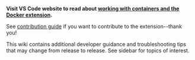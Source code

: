 **Visit VS Code website to read about [working with containers and the Docker extension](https://code.visualstudio.com/docs/containers/overview).**

See [contribution guide](https://github.com/microsoft/vscode-docker/blob/master/CONTRIBUTING.md) if you want to contribute to the extension--thank you!

This wiki contains additional developer guidance and troubleshooting tips that may change from release to release. See sidebar for topics of interest.

